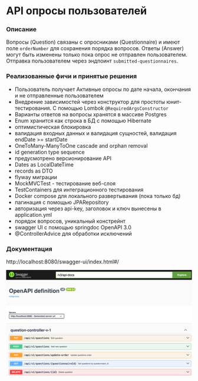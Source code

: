 
# API опросы пользователей

### Описание

Вопросы (Question) связаны с опросниками (Questionnaire) и имеют поле `orderNumber` для сохранения порядка вопросов.
Ответы (Answer) могут быть изменены только пока опрос не отправлен пользователем.
Отправка пользователем через эндпоинт `submitted-questionnaires`.

### Реализованные фичи и принятые решения

- Пользователь получает Активные опросы по дате начала, окончания и не отправленные пользователем
- Внедрение зависимостей через конструктор для простоты юнит-тестирования. С помощью Lombok `@RequiredArgsConstructor`
- Варианты ответов на вопросы хранятся в массиве Postgres
- Enum хранится как строка в БД с помощью Hibernate
- оптимистическая блокировка
- валидация входных данных и валидация сущностей, валидация endDate >= startDate
- OneToMany-ManyToOne cascade and orphan removal
- id generation type sequence
- предусмотрено версионирование API
- Dates as LocalDateTime
- records as DTO
- flyway миграции
- MockMVCTest - тестирование веб-слоя
- TestContainers для интеграционного тестирования
- Docker compose для локального развертывания (пока только бд)
- пагинация с помощью JPARepository
- авторизация через api-key, заголовок и ключ вынесены в application.yml
- порядок вопросов, уникальный констрейнт
- swagger UI с помощью springdoc OpenAPI 3.0
- @ControllerAdvice для обработки исключений

### Документация

http://localhost:8080/swagger-ui/index.html#/

![img.png](img.png)